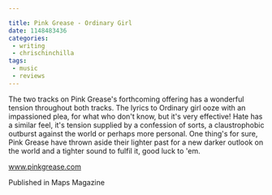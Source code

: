 ```yaml
---

title: Pink Grease - Ordinary Girl
date: 1148483436
categories:
 - writing
 - chrischinchilla
tags: 
 - music 
 - reviews
---
```


The two tracks on Pink Grease's forthcoming offering has a wonderful tension throughout both tracks. The lyrics to Ordinary girl ooze with an impassioned plea, for what who don't know, but it's very effective! Hate has a similar feel, it's tension supplied by a confession of sorts, a claustrophobic outburst against the world or perhaps more personal. One thing's for sure, Pink Grease have thrown aside their lighter past for a new darker outlook on the world and a tighter sound to fulfil it, good luck to 'em.

<a href='https://www.pinkgrease.com' target='_blank'>www.pinkgrease.com</a>

Published in Maps Magazine
